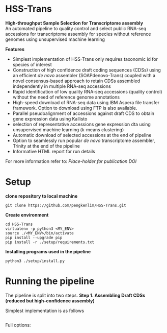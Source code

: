 # HSS-Trans
 **High-throughput Sample Selection for Transcriptome assembly**  
 An automated pipeline to quality control and select public RNA-seq accessions for transcriptome assembly for species without reference genomes using unsupervised machine learning
 
 **Features**  
 - Simplest implementation of HSS-Trans only requires taxonomic id for species of interest
 - Construction of high confidence draft coding sequences (CDSs) using an efficient *de novo* assembler (SOAPdenovo-Trans) coupled with a novel consensus-based approach to retain CDSs assembled independently in multiple RNA-seq accessions
 - Rapid identification of low quality RNA-seq accessions (quality control) without the need of reference genome annotations
 - High-speed download of RNA-seq data using IBM Aspera file transfer framework. Option to download using FTP is also available.
 - Parallel pseudoalignment of accessions against draft CDS to obtain gene expression data using Kallisto
 - selection of representative accessions gene expression dta using unsupervised machine learning (k-means clustering)
 - Automatic download of selected accessions at the end of pipeline
 - Option to seamlessly run popular *de novo* transcriptome assembler, Trinity at the end of the pipeline
 - Informative HTML report for run details  

For more information refer to: *Place-holder for publication DOI*

# Setup
**clone repository to local machine**
```
git clone https://github.com/pengkenlim/HSS-Trans.git
```
**Create environment**
```
cd HSS-Trans
virtualenv -p python3 <MY_ENV>
source ./<MY_ENV>/bin/activate
pip install --upgrade pip
pip install -r ./setup/requirements.txt
```
**Installing programs used in the pipeline**
```
python3 ./setup/install.py
```

# Running the pipeline
The pipeline is split into two steps.
**Step 1. Assembling Draft CDSs (reduced but high-confidence assembly)**



Simplest implementation is as follows
```

```

Full options:
```

```

